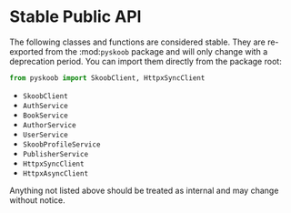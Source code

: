 # Stable Public API

The following classes and functions are considered stable. They are re-exported
from the :mod:`pyskoob` package and will only change with a deprecation period.
You can import them directly from the package root:

```python
from pyskoob import SkoobClient, HttpxSyncClient
```

- `SkoobClient`
- `AuthService`
- `BookService`
- `AuthorService`
- `UserService`
- `SkoobProfileService`
- `PublisherService`
- `HttpxSyncClient`
- `HttpxAsyncClient`

Anything not listed above should be treated as internal and may change without
notice.
